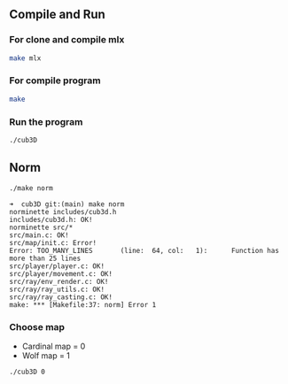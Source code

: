 ## Compile and Run

### For clone and compile mlx
```bash
make mlx
```
### For compile program 
```bash
make
```
### Run the program
```bash
./cub3D
```

## Norm
```bash
./make norm
```
```
➜  cub3D git:(main) make norm                                 
norminette includes/cub3d.h
includes/cub3d.h: OK!
norminette src/*
src/main.c: OK!
src/map/init.c: Error!
Error: TOO_MANY_LINES       (line:  64, col:   1):      Function has more than 25 lines
src/player/player.c: OK!
src/player/movement.c: OK!
src/ray/env_render.c: OK!
src/ray/ray_utils.c: OK!
src/ray/ray_casting.c: OK!
make: *** [Makefile:37: norm] Error 1
```

### Choose map
- Cardinal map = 0
- Wolf map = 1
```bash
./cub3D 0
```
